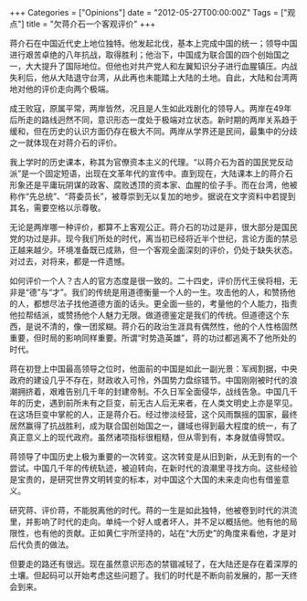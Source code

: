 +++
Categories = ["Opinions"]
date = "2012-05-27T00:00:00Z"
Tags = ["观点"]
title = "欠蒋介石一个客观评价"
+++

蒋介石在中国近代史上地位独特。他发起北伐，基本上完成中国的统一；领导中国进行艰苦卓绝的八年抗战，取得胜利；他治下，中国成为联合国的四个创始国之一，大大提升了国际地位。但他也对共产党人和左翼知识分子进行血腥镇压。内战失利后，他从大陆退守台湾，从此再也未能踏上大陆的土地。自此，大陆和台湾两地对他的评价走向两个极端。

成王败寇，原属平常，两岸皆然，况且是人生如此戏剧化的领导人。两岸在49年后所走的路线迥然不同，意识形态一度处于极端对立状态。新时期的两岸关系趋于缓和，但在历史的认识方面仍存在极大不同。两岸从学界还是民间，最集中的分歧之一就体现在对蒋介石的评价。

我上学时的历史课本，称其为官僚资本主义的代理。“以蒋介石为首的国民党反动派”是一个固定短语，出现在文革年代的宣传中。直到现在，大陆课本上的蒋介石形象还是平庸玩阴谋的政客、腐败透顶的资本家、血腥的侩子手。而在台湾，他被称作“先总统”、“蒋委员长”，被尊崇到无以复加的地步。据说在文字资料中若提到其名，需要空格以示尊敬。

无论是两岸哪一种评价，都算不上客观公正。蒋介石的功过是非，很大部分是国民党的功过是非。现今我们所处的时代，离当初已经将近半个世纪，言论方面的禁忌正越来越少。环境准备既已成熟，但一个客观全面深刻的评价，仍处于缺失状态。对过去，对将来，都是一件遗憾。

如何评价一个人？古人的官方态度是很一致的。二十四史，评价历代王侯将相，无非是“德”与“才”。我们的传统是用道德衡量一个人的一生。攻击他的人，和赞扬他的人，都想尽法子找他道德方面的话头。更全面一些的，考量他的个人能力，指责他拉帮结派，或赞扬他个人魅力无限。做道德鉴定是我们的传统。但道德这个东西，是说不清的，像一团浆糊。蒋介石的政治生涯具有偶然性，他的个人性格固然重要，但时局的影响同样重要。所谓“时势造英雄”，蒋的功过都逃离不了他所处的时代。

蒋在初登上中国最高领导之位时，他面前的中国是如此一副光景：军阀割据，中央政府的建设几乎不存在，财政收入可怜，外国势力盘综错节。中国刚刚被时代的浪潮拥挤着，艰难告别几千年的封建帝制。不久日军全面侵华，战线告急。中国几千年的历史，遇到前所未有之巨变，前无古人后无来者，在人类文明史上亦是罕见。在这场巨变中掌舵的人，正是蒋介石。经过惨淡经营，这个风雨飘摇的国家，最终居然赢得了抗战胜利，成为联合国创始国之一，疆域也得到最大程度的统一，有了真正意义上的现代政府。虽然诸项指标很粗糙，但从零到有，本身就值得赞叹。

蒋领导了中国历史上极为重要的一次转变。这次转变是从旧到新，从无到有的一个尝试。中国几千年的传统轨迹，被迫转向，在新时代的浪潮里寻找方向。这些经验是宝贵的，是研究世界文明转变的标本，对中国这个大国的未来走向也有借鉴意义。

研究蒋、评价蒋，不能脱离他的时代。蒋的一生是如此独特，他被卷到时代的洪流里，并影响了时代的走向。单纯一个好人或者坏人，并不足以概括他。他有他的局限性，也有他的贡献。正如黄仁宇所坚持的，站在“大历史”的角度来看他，才是对后代负责的做法。

但要走的路还有很远。现在虽然意识形态的禁锢减轻了，在大陆还是存在着深厚的土壤。但起码可以开始考虑这些问题了。我们的时代是不断向前发展的，那一天终会到来。
